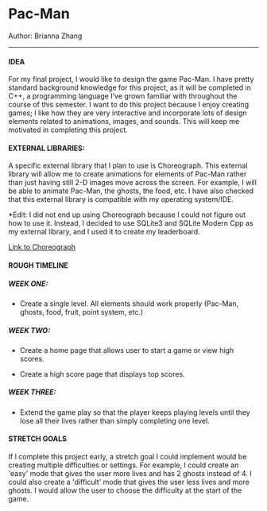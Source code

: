 # Pac-Man

Author: Brianna Zhang

---

#### **IDEA**

For my final project, I would like to design the game Pac-Man. 
I have pretty standard background knowledge for this project, as 
it will be completed in C++, a programming language I've grown 
familiar with throughout the course of this semester. I want to do 
this project because I enjoy creating games; I like how they are 
very interactive and incorporate lots of design elements related to
animations, images, and sounds. This will keep me motivated in 
completing this project. 


#### **EXTERNAL LIBRARIES:**

A specific external library that I plan to use is Choreograph. This
external library will allow me to create animations for elements of 
Pac-Man rather than just having still 2-D images move across the screen.
For example, I will be able to animate Pac-Man, the ghosts, the food, etc.
I have also checked that this external library is compatible with
my operating system/IDE.

*Edit: I did not end up using Choreograph because I could not figure out how 
to use it. Instead, I decided to use SQLite3 and SQLite Modern Cpp as my external 
library, and I used it to create my leaderboard. 

[Link to Choreograph](https://github.com/fffaraz/awesome-cpp)

#### **ROUGH TIMELINE** 

##### **WEEK ONE:**
* Create a single level. All elements should work properly (Pac-Man,
ghosts, food, fruit, point system, etc.)

##### **WEEK TWO:**
* Create a home page that allows user to start a game or view
high scores. 

* Create a high score page that displays top scores.

##### **WEEK THREE:**
* Extend the game play so that the player keeps playing levels
until they lose all their lives rather than simply completing
one level. 

#### **STRETCH GOALS**

If I complete this project early, a stretch goal I could implement would
be creating multiple difficulties or settings. For example, I could create
an 'easy' mode that gives the user more lives and has 2 ghosts instead of 4. 
I could also create a 'difficult' mode that gives the user less lives and 
more ghosts. I would allow the user to choose the difficulty at the start
of the game. 